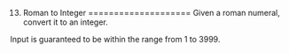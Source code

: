 13. Roman to Integer
====================
Given a roman numeral, convert it to an integer.

Input is guaranteed to be within the range from 1 to 3999.
